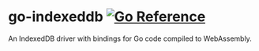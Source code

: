 # go-indexeddb    [![Go Reference](https://pkg.go.dev/badge/github.com/hack-pad/go-indexeddb/idb.svg)](https://pkg.go.dev/github.com/hack-pad/go-indexeddb/idb)

An IndexedDB driver with bindings for Go code compiled to WebAssembly.
